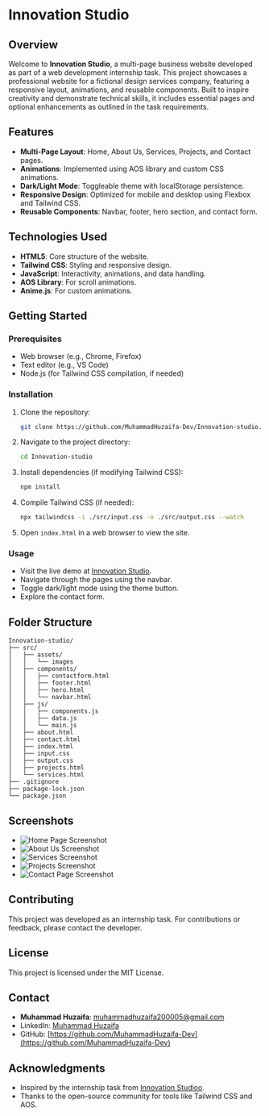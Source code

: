 # Innovation Studio

## Overview
Welcome to **Innovation Studio**, a multi-page business website developed as part of a web development internship task. This project showcases a professional website for a fictional design services company, featuring a responsive layout, animations, and reusable components. Built to inspire creativity and demonstrate technical skills, it includes essential pages and optional enhancements as outlined in the task requirements.

## Features
- **Multi-Page Layout**: Home, About Us, Services, Projects, and Contact pages.
- **Animations**: Implemented using AOS library and custom CSS animations.
- **Dark/Light Mode**: Toggleable theme with localStorage persistence.
- **Responsive Design**: Optimized for mobile and desktop using Flexbox and Tailwind CSS.
- **Reusable Components**: Navbar, footer, hero section, and contact form.

## Technologies Used
- **HTML5**: Core structure of the website.
- **Tailwind CSS**: Styling and responsive design.
- **JavaScript**: Interactivity, animations, and data handling.
- **AOS Library**: For scroll animations.
- **Anime.js**: For custom animations.

## Getting Started

### Prerequisites
- Web browser (e.g., Chrome, Firefox)
- Text editor (e.g., VS Code)
- Node.js (for Tailwind CSS compilation, if needed)

### Installation
1. Clone the repository:
   ```bash
   git clone https://github.com/MuhammadHuzaifa-Dev/Innovation-studio.git
   ```
2. Navigate to the project directory:
   ```bash
   cd Innovation-studio
   ```
3. Install dependencies (if modifying Tailwind CSS):
   ```bash
   npm install
   ```
4. Compile Tailwind CSS (if needed):
   ```bash
   npx tailwindcss -i ./src/input.css -o ./src/output.css --watch
   ```
5. Open `index.html` in a web browser to view the site.

### Usage
- Visit the live demo at [Innovation Studio](https://innovation-studio.vercel.app/index.html).
- Navigate through the pages using the navbar.
- Toggle dark/light mode using the theme button.
- Explore the contact form.

## Folder Structure
```
Innovation-studio/
├── src/
│   ├── assets/
│   │   └── images
│   ├── components/
│   │   ├── contactform.html
│   │   ├── footer.html
│   │   ├── hero.html
│   │   └── navbar.html
│   ├── js/
│   │   ├── components.js
│   │   ├── data.js
│   │   └── main.js
│   ├── about.html
│   ├── contact.html
│   ├── index.html
│   ├── input.css
│   ├── output.css
│   ├── projects.html
│   └── services.html
├── .gitignore
├── package-lock.json
└── package.json
```

## Screenshots
- ![Home Page Screenshot](./src/assets/screenshots/home.png)
- ![About Us Screenshot](./src/assets/screenshots/about.png)
- ![Services Screenshot](./src/assets/screenshots/services.png)
- ![Projects Screenshot](./src/assets/screenshots/projects.png)
- ![Contact Page Screenshot](./src/assets/screenshots/contact.png)

## Contributing
This project was developed as an internship task. For contributions or feedback, please contact the developer.

## License
This project is licensed under the MIT License.

## Contact
- **Muhammad Huzaifa**: [muhammadhuzaifa200005@gmail.com](mailto:muhammadhuzaifa200005@gmail.com)
- LinkedIn: [Muhammad Huzaifa](https://www.linkedin.com/in/muhammad-huzaifa-a31907333/)
- GitHub: [https://github.com/MuhammadHuzaifa-Dev](https://github.com/MuhammadHuzaifa-Dev)

## Acknowledgments
- Inspired by the internship task from [Innovation Studioo](https://www.linkedin.com/company/innovation-studioo/).
- Thanks to the open-source community for tools like Tailwind CSS and AOS.